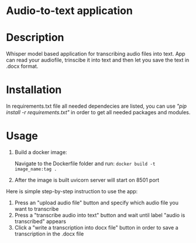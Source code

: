 # Audio-to-text application

# Description

Whisper model based application for transcribing audio files into text. App can read your audiofile, trinscibe it into text and then let you save the text in .docx format.

# Installation 

In requirements.txt file all needed dependecies are listed, you can use *"pip install -r requirements.txt"* in order to get all needed packages and modules. 

# Usage 

1. Build a docker image:
     
     Navigate to the Dockerfile folder and run:
     `docker build -t image_name:tag .`

2. After the image is built uvicorn server will start on 8501 port
 
Here is simple step-by-step instruction to use the app:

1. Press an "upload audio file" button and specify which audio file you want to transcribe
2. Press a "transcribe audio into text" button and wait until label "audio is transcribed" appears
3. Click a "write a transcription into docx file" button in order to save a transcription in the .docx file

